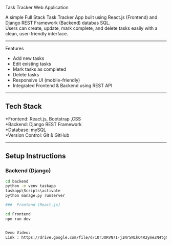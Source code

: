 Task Tracker Web Application

A simple Full Stack Task Tracker App built using React.js (Frontend) and Django REST Framework (Backend) databas SQL.  
Users can create, update, mark complete, and delete tasks easily with a clean, user-friendly interface.

---
 Features

-  Add new tasks  
-  Edit existing tasks  
-  Mark tasks as completed  
-  Delete tasks  
-  Responsive UI (mobile-friendly)  
-  Integrated Frontend & Backend using REST API

---

##  Tech Stack

*Frontend: React.js, Bootstrap ,CSS  
*Backend: Django REST Framework  
*Database: mySQL  
*Version Control: Git & GitHub

---

##  Setup Instructions

###  Backend (Django)
```bash
cd backend
python -m venv taskapp
taskapp\Scripts\activate 
python manage.py runserver

###  Frontend (React.js)

cd Frontend
npm run dev


Demo Video:  
Link : https://drive.google.com/file/d/1OrJORVN71-jINrSNIkO4R2ymeZN4tgCd/view?usp=drivesdk  



